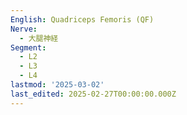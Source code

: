 ```yaml
---
English: Quadriceps Femoris (QF)
Nerve:
  - 大腿神経
Segment:
  - L2
  - L3
  - L4
lastmod: '2025-03-02'
last_edited: 2025-02-27T00:00:00.000Z
---
```



